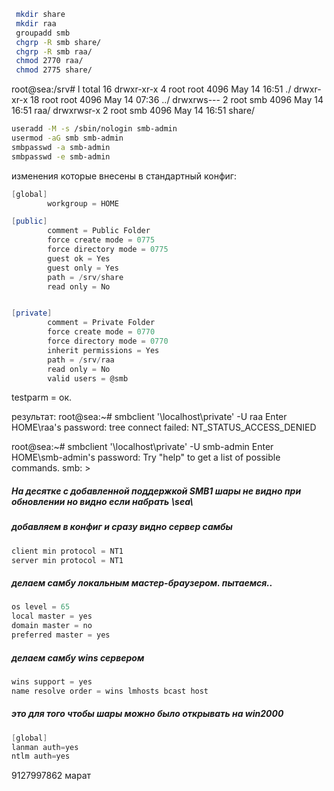 ```bash
 mkdir share
 mkdir raa
 groupadd smb
 chgrp -R smb share/
 chgrp -R smb raa/
 chmod 2770 raa/
 chmod 2775 share/
 ```
  root@sea:/srv# l
total 16
drwxr-xr-x  4 root root 4096 May 14 16:51 ./
drwxr-xr-x 18 root root 4096 May 14 07:36 ../
drwxrws---  2 root smb  4096 May 14 16:51 raa/
drwxrwsr-x  2 root smb  4096 May 14 16:51 share/

```bash
useradd -M -s /sbin/nologin smb-admin
usermod -aG smb smb-admin 
smbpasswd -a smb-admin
smbpasswd -e smb-admin
```

изменения которые внесены в стандартный конфиг:
```d
[global]
        workgroup = HOME

[public]
        comment = Public Folder
        force create mode = 0775
        force directory mode = 0775
        guest ok = Yes
        guest only = Yes
        path = /srv/share
        read only = No


[private]
        comment = Private Folder
        force create mode = 0770
        force directory mode = 0770
        inherit permissions = Yes
        path = /srv/raa
        read only = No
        valid users = @smb
```
testparm = ок.

результат:
root@sea:~# smbclient '\\localhost\private' -U raa
Enter HOME\raa's password:
tree connect failed: NT_STATUS_ACCESS_DENIED

root@sea:~# smbclient '\\localhost\private' -U smb-admin
Enter HOME\smb-admin's password:
Try "help" to get a list of possible commands.
smb: \>

##### На десятке с добавленной поддержкой SMB1 шары не видно при обновлении но видно если набрать \\sea\

##### добавляем в конфиг и сразу видно сервер самбы
```d
client min protocol = NT1
server min protocol = NT1
```
##### делаем самбу локальным мастер-браузером. пытаемся..
```d
os level = 65
local master = yes
domain master = no
preferred master = yes
```
##### делаем самбу wins сервером
```d
wins support = yes
name resolve order = wins lmhosts bcast host 
```
##### это для того чтобы шары можно было открывать на win2000
```d
[global]
lanman auth=yes
ntlm auth=yes
```
9127997862 марат